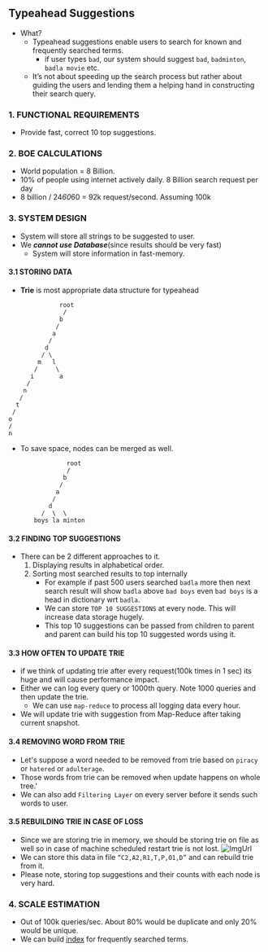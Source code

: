 ## Typeahead Suggestions
  - What?
    - Typeahead suggestions enable users to search for known and frequently searched terms.
      - if user types `bad`, our system should suggest `bad`, `badminton`, `badla movie` etc.
    - It’s not about speeding up the search process but rather about guiding the users and lending them a helping hand in constructing their search query.
    
### 1. FUNCTIONAL REQUIREMENTS
  - Provide fast, correct 10 top suggestions.
  
### 2. BOE CALCULATIONS
  - World population = 8 Billion.
  - 10% of people using internet actively daily. 8 Billion search request per day
  - 8 billion / 24*60*60 = 92k request/second. Assuming 100k
  
### 3. SYSTEM DESIGN
  - System will store all strings to be suggested to user.
  - We ***cannot use Database***(since results should be very fast)
    - System will store information in fast-memory.
#### 3.1 **STORING DATA**
  - **Trie** is most appropriate data structure for typeahead
``` 
              root
               /
              b
             /  
            a 
           / 
          d
         / \
        m   l
       /     \
      i       a
     /
    n
   /
  t
 /
o
/
n
``` 
  - To save space, nodes can be merged as well.
```
                root
                /
               b
              /
             a
            /
           d
         /  \  \
       boys la minton
```

#### 3.2 FINDING TOP SUGGESTIONS
  - There can be 2 different approaches to it.
    1. Displaying results in alphabetical order.
    2. Sorting most searched results to top internally
       - For example if past 500 users searched `badla` more then next search result will show `badla` above `bad boys` even `bad boys` is a head in dictionary wrt `badla`.
       - We can store `TOP 10 SUGGESTIONS` at every node. This will increase data storage hugely.
       - This top 10 suggestions can be passed from children to parent and parent can build his top 10 suggested words using it.
       
#### 3.3 HOW OFTEN TO UPDATE TRIE
  - if we think of updating trie after every request(100k times in 1 sec) its huge and will cause performance impact.
  - Either we can log every query or 1000th query. Note 1000 queries and then update the trie.
    - We can use `map-reduce` to process all logging data every hour.
  - We will update trie with suggestion from Map-Reduce after taking current snapshot.
  
#### 3.4 REMOVING WORD FROM TRIE
  - Let's suppose a word needed to be removed from trie based on `piracy` or `hatered` or `adulterage`.
  - Those words from trie can be removed when update happens on whole tree.'
  - We can also add `Filtering Layer` on every server before it sends such words to user.
  
#### 3.5 REBUILDING TRIE IN CASE OF LOSS
  - Since we are storing trie in memory, we should be storing trie on file as well so in case of machine scheduled restart trie is not lost.
![ImgUrl](https://i.ibb.co/VSJ8zBj/trie.png)
  - We can store this data in file `“C2,A2,R1,T,P,O1,D”` and can rebuild trie from it.
  - Please note, storing top suggestions and their counts with each node is very hard.
  
### 4. SCALE ESTIMATION
  - Out of 100k queries/sec. About 80% would be duplicate and only 20% would be unique.
  - We can build [index](https://github.com/amitkumar50/Code-examples/blob/master/System-Design/Concepts/Indexing/README.md) for frequently searched terms.
